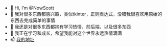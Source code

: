 - 👋 Hi, I’m @NowScott
- 👀 我对很多东西都感兴趣，类似tkinter，正则表达式，没错我很喜欢用原始的东西去完成简单的事情
- 🌱 我还是对很多东西都抱有学习热情，前后端，以及很多东西
- 💞️ 我正在学习和成长，希望我能对这个世界永远热情满满
- 📫 <a href="mailto:nowscott@qq.com">我的地址</a>

<!---
NowScott/NowScott is a ✨ special ✨ repository because its `README.md` (this file) appears on your GitHub profile.
You can click the Preview link to take a look at your changes.
--->
